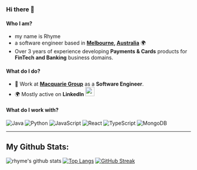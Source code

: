 

<!--
**rhymebulbul/rhymebulbul** is a ✨ _special_ ✨ repository because its `README.md` (this file) appears on your GitHub profile.

Here are some ideas to get you started:

- 🔭 I’m currently working on ...
- 🌱 I’m currently learning ...
- 👯 I’m looking to collaborate on ...
- 🤔 I’m looking for help with ...
- 💬 Ask me about ...
- 📫 How to reach me: ...
- 😄 Pronouns: ...
- ⚡ Fun fact: ...
-->

<!--
**rhymebulbul/rhymebulbul** is a ✨ _special_ ✨ repository because its `README.md` (this file) appears on your GitHub profile.

Here are some ideas to get you started:
-->
### Hi there 👋
  
 
#### Who I am?
- my name is Rhyme 
- a software engineer based in **[Melbourne](https://en.wikipedia.org/wiki/Melbourne), [Australia](https://en.wikipedia.org/wiki/Australia)** 🌍
- Over 3 years of experience developing **Payments & Cards** products for **FinTech and Banking** business domains.


#### What do I do?
- 🏢 Work at **[Macquarie Group](https://www.macquarie.com/au/en.html)** as a **Software Engineer**.
- 🌍 Mostly active on **LinkedIn**  <a href="https://www.linkedin.com/in/rhyme-bulbul/"><img src="https://cdn-icons-png.flaticon.com/512/174/174857.png" height=25></a> <!--[LinkedIn](https://www.linkedin.com/in/rhyme-bulbul/)-->
  

<!--
[![Linkedin Badge](https://img.shields.io/badge/-LinkedIn-blue?style=flat-square&logo=Linkedin&logoColor=white&link=https://www.linkedin.com/in/rhyme-bulbul/)](https://www.linkedin.com/in/rhyme-bulbul/)
[![Gmail Badge](https://img.shields.io/badge/-Gmail-c14438?style=flat-square&logo=Gmail&logoColor=white&link=mailto:rhyme3610@gmail.com)](mailto:rhyme3610@gmail.com)
-->

#### What do I work with?
![Java](https://img.shields.io/badge/-Java-black?style=flat-square&logo=java)
![Python](https://img.shields.io/badge/-Python-black?style=flat-square&logo=python)
![JavaScript](https://img.shields.io/badge/-JavaScript-black?style=flat-square&logo=javascript)
![React](https://img.shields.io/badge/-React-black?style=flat-square&logo=react)
![TypeScript](https://img.shields.io/badge/-TypeScript-%23007ACC.svg?style=flat-square&logo=typescript&logoColor=white)
![MongoDB](https://img.shields.io/badge/-MongoDB-black?style=flat-square&logo=mongodb)



<!--
#### How to get in touch with me?
<p left="center">
<a href="https://www.linkedin.com/in/rhymebulbul">
  <img src="https://img.shields.io/badge/linkedin-%230077B5.svg?&style=for-the-badge&logo=linkedin&logoColor=white" height=25>
</a> 

</p>
-->


<!--Github Stats-->
---
My Github Stats:
---
![rhyme's github stats](https://github-readme-stats.vercel.app/api?username=rhymebulbul&show_icons=true&title_color=ffc857&icon_color=8ac926&text_color=daf7dc&bg_color=151515&hide=issues&count_private=true&include_all_commits=true)
[![Top Langs](https://github-readme-stats.vercel.app/api/top-langs/?username=rhymebulbul&layout=compact&text_color=daf7dc&bg_color=151515&hide=css,html,php)](https://github.com/anuraghazra/github-readme-stats)
[![GitHub Streak](https://github-readme-streak-stats.herokuapp.com/?user=rhymebulbul&theme=dark)](https://git.io/streak-stats)

<!--
![Github Stats](https://github-readme-stats.vercel.app/api?username=rhymebulbul&count_private=true&show_icons=true&include_all_commits=true&theme=dracula&hide_border=true&line_height=24&card_width=350px)
![Top Langs](https://github-readme-stats.vercel.app/api/top-langs/?username=rhymebulbul&langs_count=8&hide=TeX&layout=compact&theme=dracula&hide_border=true&card_width=350px)
-->


